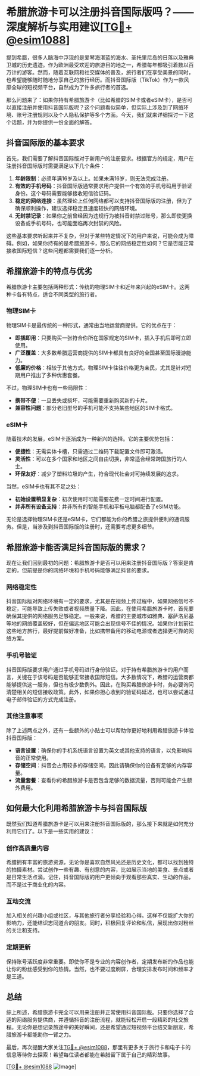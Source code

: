 # 希腊旅游卡可以注册抖音国际版吗？——深度解析与实用建议[[TG💪+ @esim1088](https://t.me/s/esim1088)]

提到希腊，很多人脑海中浮现的是爱琴海湛蓝的海水、圣托里尼岛的日落以及雅典卫城的历史遗迹。作为欧洲最受欢迎的旅游目的地之一，希腊每年都吸引着数以百万计的游客。然而，随着互联网和社交媒体的普及，旅行者们在享受美景的同时，也希望能够随时随地分享自己的旅行经历。而抖音国际版（TikTok）作为一款风靡全球的短视频平台，自然成为了许多旅行者的首选。

那么问题来了：如果你持有希腊旅游卡（比如希腊的SIM卡或者eSIM卡），是否可以直接注册并使用抖音国际版呢？这个问题看似简单，但实际上涉及到了网络环境、账号注册规则以及个人隐私保护等多个方面。今天，我们就来详细探讨一下这个话题，并为你提供一份全面的解答。

## 抖音国际版的基本要求

首先，我们需要了解抖音国际版对于新用户的注册要求。根据官方的规定，用户在注册抖音国际版时需要满足以下几个条件：

1. **年龄限制**：必须年满16岁及以上。如果未满16岁，则无法完成注册。
2. **有效的手机号码**：抖音国际版通常要求用户提供一个有效的手机号码用于验证身份。这个号码需要能够接收短信验证码。
3. **稳定的网络连接**：虽然理论上任何网络都可以支持抖音国际版的注册，但为了确保顺利操作，建议选择稳定且速度较快的网络环境。
4. **无封禁记录**：如果你之前曾经因为违规行为被抖音封禁过账号，那么即使更换设备或手机号码，也可能面临再次封禁的风险。

这些基本要求听起来并不复杂，但对于某些特定情况下的用户来说，可能会成为障碍。例如，如果你持有的是希腊旅游卡，那么它的网络稳定性如何？它是否能正常接收国际短信？这些问题都需要我们逐一分析。

## 希腊旅游卡的特点与优劣

希腊旅游卡主要包括两种形式：传统的物理SIM卡和近年来兴起的eSIM卡。这两种卡各有特点，适合不同类型的旅行者。

### 物理SIM卡

物理SIM卡是最传统的一种形式，通常由当地运营商提供。它的优点在于：

- **即插即用**：只要购买一张符合你所在国家规定的SIM卡，插入手机后即可立即使用。
- **广泛覆盖**：大多数希腊运营商提供的SIM卡都具有良好的全国甚至国际漫游能力。
- **低廉的价格**：相较于其他方式，物理SIM卡往往价格更为亲民，尤其是针对短期用户推出了多种优惠套餐。

不过，物理SIM卡也有一些局限性：

- **携带不便**：一旦丢失或损坏，可能需要重新购买新的卡片。
- **兼容性问题**：部分老旧型号的手机可能不支持某些地区的SIM卡格式。

### eSIM卡

随着技术的发展，eSIM卡逐渐成为一种新兴的选择。它的主要优势包括：

- **便捷性**：无需实体卡槽，只需通过二维码下载配置文件即可激活。
- **灵活性**：可以在多个国家和地区之间自由切换，非常适合经常跨国旅行的人士。
- **环保友好**：减少了塑料垃圾的产生，符合现代社会对可持续发展的追求。

当然，eSIM卡也有其不足之处：

- **初始设置稍显复杂**：初次使用时可能需要花费一定时间进行配置。
- **并非所有设备支持**：并非所有的智能手机和平板电脑都配备了eSIM功能。

无论是选择物理SIM卡还是eSIM卡，它们都能为你的希腊之旅提供便利的通讯服务。但是，当涉及到抖音国际版的注册时，还需要考虑更多细节。

## 希腊旅游卡能否满足抖音国际版的需求？

现在让我们回到最初的问题：希腊旅游卡是否可以用来注册抖音国际版？答案是肯定的，但前提是你的网络环境和手机号码能够满足抖音的要求。

### 网络稳定性

抖音国际版对网络环境有一定的要求，尤其是在视频上传过程中，如果网络信号不稳定，可能导致上传失败或者视频质量下降。因此，在使用希腊旅游卡时，首先要确保其提供的网络服务足够稳定。一般来说，希腊的主要城市如雅典、塞萨洛尼基等地的网络覆盖较好，但在偏远地区可能会出现信号不佳的情况。如果你计划前往这些地方旅行，最好提前做好准备，比如携带备用的移动电源或者选择更可靠的网络方案。

### 手机号验证

抖音国际版要求用户通过手机号码进行身份验证。对于持有希腊旅游卡的用户而言，关键在于该号码是否能够正常接收国际短信。大多数情况下，希腊的运营商都能够提供这一服务，但也有极少数例外。因此，在购买希腊旅游卡时，务必要询问清楚相关的短信接收政策。此外，如果你担心收到的验证码延迟，也可以尝试通过电子邮件验证的方式完成注册。

### 其他注意事项

除了上述两点之外，还有一些额外的小贴士可以帮助你更好地利用希腊旅游卡体验抖音国际版：

- **语言设置**：确保你的手机系统语言设置为英文或其他支持的语言，以免影响抖音的正常使用。
- **存储空间**：抖音会占用较多的存储空间，因此请确保你的设备有足够的内存容量。
- **流量套餐**：查看你的希腊旅游卡是否包含足够的数据流量，否则可能会产生额外费用。

## 如何最大化利用希腊旅游卡与抖音国际版

既然我们知道希腊旅游卡是可以用来注册抖音国际版的，那么接下来就是如何充分利用它们了。以下是一些实用的建议：

### 创作高质量内容

希腊拥有丰富的旅游资源，无论你是喜欢自然风光还是历史文化，都可以找到独特的拍摄素材。尝试创作一些有趣、有创意的内容，比如展示当地的美食、景点或者是日常生活点滴。记住，抖音国际版的用户更倾向于观看那些真实、生动的作品，而不是过于商业化的内容。

### 互动交流

加入相关的兴趣小组或社区，与其他旅行者分享经验和心得。这样不仅能扩大你的影响力，还能结识志同道合的朋友。同时，积极回复评论和私信，展现出你对粉丝的关注和支持。

### 定期更新

保持账号活跃度非常重要。即使你不是专业的内容创作者，定期发布新的作品也能让你的粉丝感受到你的热情。当然，也不要过度刷屏，合理安排发布时间和频率才是王道。

## 总结

综上所述，希腊旅游卡完全可以用来注册并正常使用抖音国际版。只要你选择了合适的网络服务提供商，并遵循抖音的注册流程，就能轻松开启一段精彩的社交旅程。无论你是想记录旅途中的美好瞬间，还是希望通过短视频平台结交新朋友，希腊旅游卡都能助你一臂之力。

最后，再次提醒大家关注[TG💪+ @esim1088](https://t.me/s/esim1088)，那里有更多关于旅行卡和电子卡的信息等待你去探索！希望每位读者都能在希腊留下属于自己的精彩故事。

[[TG💪+ @esim1088](https://t.me/s/esim1088) ![Image](https://i.postimg.cc/4NQfJmqS/Snipaste-2025-05-13-00-14-12.png)]